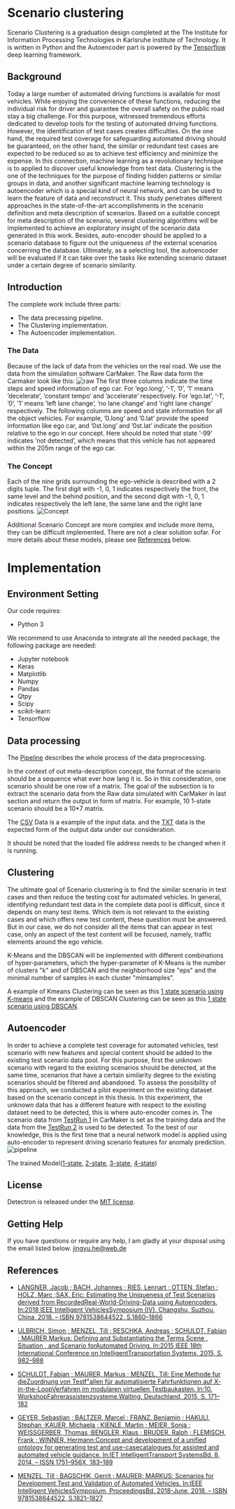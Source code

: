 ﻿# Scenario clustering

Scenario Clustering is a graduation design completed at the The Institute for Information Processing Technologies in Karlsruhe institute of Technology. It is written in Python and the Autoencoder part is powered by the [Tensorflow](https://github.com/tensorflow/tensorflow) deep learning framework.

## Background

Today a large number of automated driving functions is available for most vehicles. While enjoying the convenience of these functions, reducing the individual risk for driver and guarantee the overall safety on the public road stay a big challenge. For this purpose, witnessed tremendous efforts dedicated to develop tools for the testing of automated driving functions. However, the identification of test cases creates difficulties. On the one hand, the required test coverage for safeguarding automated driving should be guaranteed, on
the other hand, the similar or redundant test cases are expected to be reduced so as to achieve test efficiency and minimize the expense.
In this connection, machine learning as a revolutionary technique is to applied to discover useful knowledge from test data. Clustering is the one of the techniques for the purpose of finding hidden patterns or similar groups in data, and another significant machine learning technology is autoencoder which is a special kind of neural network, and can be used to learn the feature of data and reconstruct it.
This study penetrates different approaches in the state-of-the-art accomplishments in the scenario definition and meta description of scenarios. Based on a suitable concept for meta description of the scenario, several clustering algorithms will be implemented to achieve an exploratory insight of the scenario data generated in this work. Besides, auto-encoder should be applied to a scenario database to figure out the uniqueness of the external scenarios concerning the database. Ultimately, as a selecting tool, the autoencoder will be evaluated if it can take over the tasks like extending scenario dataset under a certain degree of scenario similarity.
 
## Introduction
The complete work include three parts: 
- The data precessing pipeline.
- The Clustering implementation.
- The Autoencoder implementation.
 
### The Data
Because of the lack of data from the vehicles on the real road. We use the data from the simulation software CarMaker.
The Raw data form the Carmaker look like this:
![raw](https://raw.githubusercontent.com/hjynick/Scenario-clustering/master/pic/raw.JPG)
The first three columns indicate the time steps and speed information of ego car. For ’ego.long’, ’-1’, ’0’, ’1’ means ’decelerate’, ’constant tempo’ and ’accelerate’ respectively. For ’ego.lat’, ’-1’, ’0’, ’1’ means ’left lane change’, ’no lane change’ and ’right lane change’ respectively. The following columns are speed and state information for all the object vehicles. For example, ’0.long’ and ’0.lat’ provide the speed information like ego car, and ’0st.long’ and ’0st.lat’ indicate the position relative to the ego in our concept. Here should be noted that state ’-99’ indicates ’not detected’, which means that this vehicle has not appeared within the 205m range of the ego car.

### The Concept
Each of the nine grids surrounding the ego-vehicle is described with a
2 digits tuple. The first digit with -1, 0, 1 indicates respectively the front, the same level and the behind position, and the second digit with -1, 0, 1 indicates respectively the left lane, the same lane and the right lane positions.
![Concept](https://raw.githubusercontent.com/hjynick/Scenario-clustering/master/pic/concept.JPG)


Additional Scenario Concept are more complex and include more items, they can be difficult implemented. There are not a clear solution sofar. For more details about these models, please see [References](#references) below.
# Implementation

## Environment Setting
Our code requires:
-   Python 3

We recommend to use Anaconda to integrate all the needed package, the following package are needed:
- Jupyter notebook
- Keras
- Matplotlib
- Numpy
- Pandas
- Qtpy
- Scipy
- scikit-learn
- Tensorflow

## Data processing
The [Pipeline]([https://github.com/hjynick/Scenario-clustering/blob/master/Code/Python_dataprocessing%20pipeline.ipynb](https://github.com/hjynick/Scenario-clustering/blob/master/Code/Python_dataprocessing%20pipeline.ipynb)) describes the whole process of the data preprocessing.

In the context of out meta-description concept, the format of the scenario should be a sequence what ever how lang it is. So in this consideration, one scenario should be one row of a matrix. The goal of the subsection is to extract the scenario data from the Raw data simulated with CarMaker in last section and return the output in form of matrix. For example, 10 1-state scenario should be a 10*7 matrix.

The [CSV](https://github.com/hjynick/Scenario-clustering/blob/master/Data/TestRun/TestRun1/ground_truth_label0.csv) Data is a example of the input data. and the [TXT](https://github.com/hjynick/Scenario-clustering/blob/master/Data/TestRun1_1st.txt) data is the expected form of the output data under our consideration.

It should be noted that the loaded file address needs to be changed when it is running.
## Clustering
The ultimate goal of Scenario clustering is to find the similar scenario in test cases and then reduce the testing cost for automated vehicles. In general, identifying redundant test data in the complete data pool is difficult, since it depends on many test items. Which item is not relevant to the existing cases and which offers new test content, these question must be answered. But in our case, we do not consider all the items that can appear in test case, only an aspect of the test content will be focused, namely, traffic elements around the ego vehicle.

K-Means and the DBSCAN will be implemented with different combinations of hyper-parameters, which the hyper-parameter of K-Means is the number of clusters "k" and of DBSCAN and the neighborhood size "eps" and the minimal number of samples in each cluster "minsamples".

A example of Kmeans Clustering can be seen as this [1 state scenario using K-means](https://github.com/hjynick/Scenario-clustering/blob/master/Code/Clustering_kmeans_1st.ipynb) and the example of DBSCAN Clustering can be seen as this [1 state scenario using DBSCAN](https://github.com/hjynick/Scenario-clustering/blob/master/Code/Clustering%20DBSCAN1st.ipynb).

## Autoencoder
In order to achieve a complete test coverage for automated vehicles, test scenario with new features and special content should be added to the existing test scenario data pool. For this purpose, first the unknown scenario with regard to the existing scenarios should
be detected, at the same time, scenarios that have a certain similarity degree to the existing scenarios should be filtered and abandoned.
To assess the possibility of this approach, we conducted a pilot experiment on the
existing dataset based on the scenario concept in this thesis. In this experiment, the
unknown data that has a different feature with respect to the existing dataset need to
be detected, this is where auto-encoder comes in. The scenario data from [TestRun 1](https://github.com/hjynick/Scenario-clustering/tree/master/Data/TestRun/TestRun1)
in CarMaker is set as the training data and the data from the [TestRun 2](https://github.com/hjynick/Scenario-clustering/tree/master/Data/TestRun/TestRun2) is used to be
detected. To the best of our knowledge, this is the first time that a neural network model is
applied using auto-encoder to represent driving scenario features for anomaly prediction.
![pipeline](https://raw.githubusercontent.com/hjynick/Scenario-clustering/master/pic/pipelinea.jpg)

The trained Model([1-state](https://github.com/hjynick/Scenario-clustering/tree/master/Code/AEmodel_1st), [2-state](https://github.com/hjynick/Scenario-clustering/tree/master/Code/AEmodel_2st), [3-state](https://github.com/hjynick/Scenario-clustering/tree/master/Code/AEmodel_3st), [4-state](https://github.com/hjynick/Scenario-clustering/tree/master/Code/AEmodel_4st))

## License

Detectron is released under the [MIT license](https://github.com/hjynick/Scenario-clustering/blob/master/LICENSE.md). 



## Getting Help

If you have questions or require any help, I am gladly at your disposal using the email listed below.
jingyu.he@web.de
## References
- [LANGNER, Jacob ; BACH, Johannes ; RIES, Lennart ; OTTEN, Stefan ; HOLZ, Marc ;SAX, Eric: Estimating the Uniqueness of Test Scenarios derived from RecordedReal-World-Driving-Data using Autoencoders. In:2018 IEEE Intelligent VehiclesSymposium (IV). Changshu, Suzhou, China, 2018. – ISBN 9781538644522, S.1860–1866](https://ieeexplore.ieee.org/document/8500464/)

- [ULBRICH, Simon ; MENZEL, Till ; RESCHKA, Andreas ; SCHULDT, Fabian ; MAURER,Markus: Defining and Substantiating the Terms Scene , Situation , and Scenario forAutomated Driving. In:2015 IEEE 18th International Conference on IntelligentTransportation Systems, 2015, S. 982–988](https://www.ifr.ing.tu-bs.de/static/files/forschung/papers/download_pdf.php?id=859)

- [SCHULDT, Fabian ; MAURER, Markus ; MENZEL, Till: Eine Methode fur dieZuordnung von Testf"allen für automatisierte Fahrfunktionen auf X-in-the-LoopVerfahren im modularen virtuellen Testbaukasten. In:10. WorkshopFahrerassistenzsysteme.Walting, Deutschland, 2015, S. 171–182](https://www.ifr.ing.tu-bs.de/static/files/forschung/papers/download_pdf.php?id=860)

- [GEYER, Sebastian ; BALTZER, Marcel ; FRANZ, Benjamin ; HAKULI, Stephan ;KAUER, Michaela ; KIENLE, Martin ; MEIER, Sonja ; WEISSGERBER, Thomas ;BENGLER, Klaus ; BRUDER, Ralph ; FLEMISCH, Frank ; WINNER, Hermann:Concept and development of a unified ontology for generating test and use-casecatalogues for assisted and automated vehicle guidance. In:IET IntelligentTransport SystemsBd. 8, 2014. – ISSN 1751–956X, 183–189](https://ieeexplore.ieee.org/document/6818481)

- [MENZEL, Till ; BAGSCHIK, Gerrit ; MAURER; MARKUS: Scenarios for Development,Test and Validation of Automated Vehicles. In:IEEE Intelligent VehiclesSymposium, ProceedingsBd. 2018-June, 2018. – ISBN 9781538644522, S.1821–1827](https://arxiv.org/abs/1801.08598)

